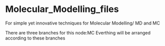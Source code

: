 # Molecular_Modelling_files
For simple yet innovative techniques for Molecular Modelling/ MD and MC

There are three branches for this node:MC 
Everthing will be arranged according to these branches
